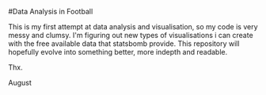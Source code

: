 #Data Analysis in Football


This is my first attempt at data analysis and visualisation, so my code is very messy and clumsy. I'm figuring out new types of visualisations i can create with the free available data that statsbomb provide.
This repository will hopefully evolve into something better, more indepth and readable.

Thx.

August

